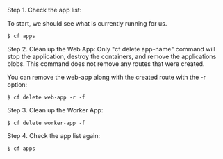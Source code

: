 Step 1. Check the app list:

To start, we should see what is currently running for us.

    $ cf apps

Step 2. Clean up the Web App:
Only "cf delete app-name" command will stop the application, destroy the containers, and remove the applications blobs. 
This command does not remove any routes that were created. 

You can remove the web-app along with the created route with the -r option:

    $ cf delete web-app -r -f

Step 3. Clean up the Worker App:

    $ cf delete worker-app -f

Step 4. Check the app list again:

    $ cf apps
